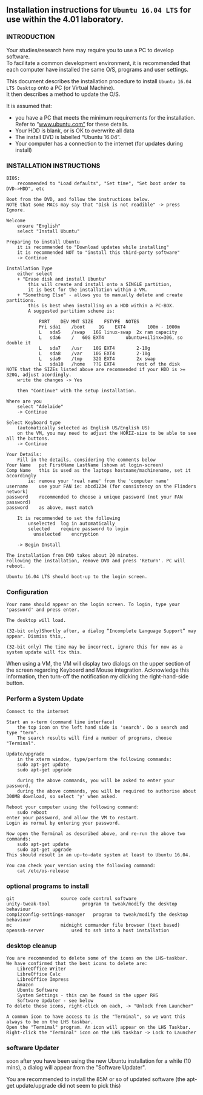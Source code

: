 
## Installation instructions for ```Ubuntu 16.04 LTS``` for use within the 4.01 laboratory.

### INTRODUCTION

Your studies/research here may require you to use a PC to develop software.  
To facilitate a common development environment,
it is recommended that each computer have installed the same O/S, programs and user settings.

This document describes the installation procedure to install ```Ubuntu 16.04 LTS Desktop``` onto a PC (or Virtual Machine).  
It then describes a method to update the O/S.

It is assumed that:  
- you have a PC that meets the minimum requirements for the installation. Refer to “www.ubuntu.com” for these details.  
- Your HDD is blank, or is OK to overwrite all data  
- The install DVD is labelled “Ubuntu 16.04”.  
- Your computer has a connection to the internet (for updates during install)  

### INSTALLATION INSTRUCTIONS
```
BIOS:  
	recommended to "Load defaults", "Set time", "Set boot order to DVD->HDD", etc

Boot from the DVD, and follow the instructions below.
NOTE that some MACs may say that "Disk is not readible" -> press Ignore.

Welcome  
	ensure "English"
	select "Install Ubuntu"

Preparing to install Ubuntu  
	it is recommended to "Download updates while installing"  
	it is recommended NOT to "install this third-party software"  
	-> Continue  

Installation Type  
	either select  
	+ "Erase disk and install Ubuntu"
		this will create and install onto a SINGLE partition,
		it is best for the installation within a VM.
	+ "Something Else" - allows you to manually delete and create partitions.  
		this is best when installing on a HDD within a PC-BOX.
		A suggested partition scheme is:  

			PART	DEV	MNT	SIZE	FSTYPE	NOTES
			Pri	sda1	/boot	  1G	EXT4		100m - 1000m
			L	sda5	/swap	16G	linux-swap	2x ram capacity
			L	sda6	/	60G	EXT4		ubuntu+xilinx=30G, so double it
			L	sda7	/usr	10G	EXT4		2-10g
			L	sda8	/var	10G	EXT4		2-10g
			L	sda9	/tmp	32G	EXT4		2x swap
			L	sda10	/home	??G	EXT4		rest of the disk
NOTE that the SIZEs listed above are recommended if your HDD is >= 320G, adjust acordingly.  
	write the changes -> Yes

	then "Continue" with the setup installation.  

Where are you  
	select "Adelaide"   
	-> Continue  

Select Keyboard type  
	(automatically selected as English US/English US)  
	on the VM, you may need to adjust the HORIZ-size to be able to see all the buttons.
	-> Continue  

Your Details:  
	Fill in the details, considering the comments below  
Your Name	put FirstName LastName (shown at login-screen)  
Comp Name	this is used as the laptops hostname/machinename, set it accordingly  
		ie: remove your 'real name' from the 'computer name'  
username	use your FAN ie: abcd1234 (for consistency on the Flinders network)  
password	recommended to choose a unique password (not your FAN password)  
password	as above, must match  

	It is recommended to set the following  
		unselected	log in automatically  
		selected	require password to login  
		  unselected	encryption  

	-> Begin Install

The installation from DVD takes about 20 minutes.  
Following the installation, remove DVD and press 'Return'. PC will reboot.  

Ubuntu 16.04 LTS should boot-up to the login screen.  
```

### Configuration

```
Your name should appear on the login screen. To login, type your 'password' and press enter.  

The desktop will load.  

(32-bit only)Shortly after, a dialog “Incomplete Language Support” may appear. Dismiss this,.  

(32-bit only) The time may be incorrect, ignore this for now as a system update will fix this.  
```

When using a VM, the VM will display two dialogs on the upper section of the screen regarding Keyboard and Mouse integration.
Acknowledge this information, then turn-off the notification my clicking the right-hand-side button.

### Perform a System Update

```
Connect to the internet  

Start an x-term (command line interface)  
	the top icon on the left hand side is 'search'. Do a search and type "term".  
	The search results will find a number of programs, choose "Terminal".  

Update/upgrade
	in the xterm window, type/perform the following commands:  
	sudo apt-get update  
	sudo apt-get upgrade  

	during the above commands, you will be asked to enter your password.
	during the above commands, you will be required to authorise about 300MB download, so select 'y' when asked.  

Reboot your computer using the following command:
	sudo reboot
enter your password, and allow the VM to restart.
Login as normal by entering your password.

Now open the Terminal as described above, and re-run the above two commands:  
	sudo apt-get update  
	sudo apt-get upgrade  
This should result in an up-to-date system at least to Ubuntu 16.04.  

You can check your version using the following command:
	cat /etc/os-release

```

### optional programs to install

```
git					source code control software
unity-tweak-tool			program to tweak/modify the desktop behaviour
compizconfig-settings-manager	program to tweak/modify the desktop behaviour
mc					midnight commander file browser (text based)
openssh-server			used to ssh into a host installation

```

### desktop cleanup

```
You are recommended to delete some of the icons on the LHS-taskbar.
We have confirmed that the best icons to delete are:
	LibreOffice Writer
	LibreOffice Calc
	LibreOffice Impress
	Amazon
	Ubuntu Software
	System Settings - this can be found in the upper RHS
	Software Updater - see below
To delete these icons, right-click on each, -> "Unlock from Launcher"

A common icon to have access to is the "Terminal", so we want this always to be on the LHS taskbar.
Open the "Termimal" program. An icon will appear on the LHS Taskbar.
Right-click the "Terminal" icon on the LHS taskbar -> Lock to Launcher
```

### software Updater

soon after you have been using the new Ubuntu installation for a while (10 mins),
a dialog will appear from the "Software Updater".

You are recommended to install the 85M or so of updated software
(the apt-get update/upgrade did not seem to pick this)

```
